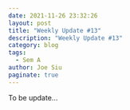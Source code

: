 ```yaml
---
date: 2021-11-26 23:32:26
layout: post
title: "Weekly Update #13"
description: "Weekly Update #13"
category: blog
tags:
  - Sem A
author: Joe Siu
paginate: true
---
```

To be update...